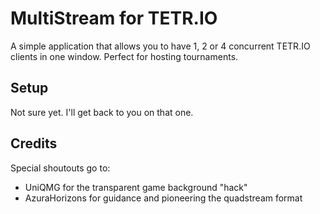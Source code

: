 # MultiStream for TETR.IO

A simple application that allows you to have 1, 2 or 4 concurrent TETR.IO clients in one window. Perfect for hosting
tournaments.

## Setup

Not sure yet. I'll get back to you on that one.

## Credits

Special shoutouts go to:
* UniQMG for the transparent game background "hack"
* AzuraHorizons for guidance and pioneering the quadstream format